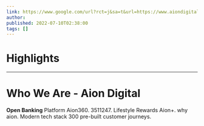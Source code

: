 ```yaml
---
link: https://www.google.com/url?rct=j&sa=t&url=https://www.aiondigital.com/who-we-are/&ct=ga&cd=CAIyHzVmNjkxZDEzNTU2NWU1MTc6Y29tLmJyOnB0OkJSOkw&usg=AOvVaw2atSwv_MywtTooge_igWWy
author:  
published: 2022-07-10T02:38:00
tags: []
---
```

# Highlights


---
# Who We Are - Aion Digital
**Open Banking** Platform Aion360. 3511247. Lifestyle Rewards Aion+. why aion. Modern tech stack 300 pre-built customer journeys.